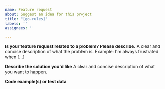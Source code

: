 ```yaml
---
name: Feature request
about: Suggest an idea for this project
title: "[go-rules]"
labels: ''
assignees: ''

---
```


**Is your feature request related to a problem? Please describe.**
A clear and concise description of what the problem is. Example: I'm always frustrated when [...]

**Describe the solution you'd like**
A clear and concise description of what you want to happen.

**Code example(s) or test data**
